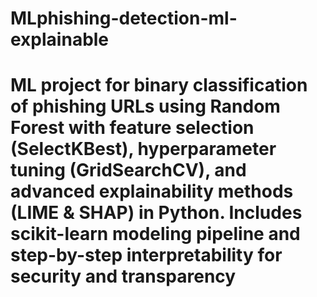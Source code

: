 # MLphishing-detection-ml-explainable
# ML project for binary classification of phishing URLs using Random Forest with feature selection (SelectKBest), hyperparameter tuning (GridSearchCV), and advanced explainability methods (LIME &amp; SHAP) in Python. Includes scikit-learn modeling pipeline and step-by-step interpretability for security and transparency
